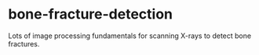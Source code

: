 # bone-fracture-detection
Lots of image processing fundamentals for scanning X-rays to detect bone fractures.
